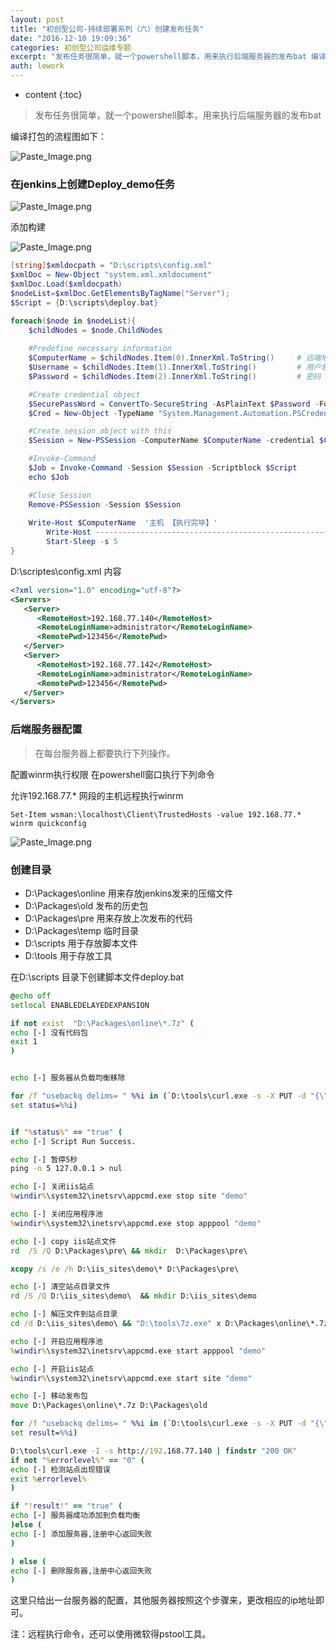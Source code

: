 ```yaml
---
layout: post
title: "初创型公司-持续部署系列（六）创建发布任务"
date: "2016-12-10 19:09:36"
categories: 初创型公司运维专题
excerpt: "发布任务很简单，就一个powershell脚本，用来执行后端服务器的发布bat 编译打包的流程图如下： 在jenkins上创建Deploy_de..."
auth: lework
---
```

* content
{:toc}

> 发布任务很简单，就一个powershell脚本，用来执行后端服务器的发布bat

编译打包的流程图如下：


![Paste_Image.png](/assets/images/初创型公司运维专题/3629406-dd300b4ec40dc30d.png)



### 在jenkins上创建Deploy_demo任务

![Paste_Image.png](/assets/images/初创型公司运维专题/3629406-25113df66686bce4.png)

添加构建

![Paste_Image.png](/assets/images/初创型公司运维专题/3629406-d11aa77cfbaf9b07.png)

```powershell
[string]$xmldocpath = "D:\scripts\config.xml"
$xmlDoc = New-Object "system.xml.xmldocument"
$xmlDoc.Load($xmldocpath)
$nodeList=$xmlDoc.GetElementsByTagName("Server");
$Script = {D:\scripts\deploy.bat}

foreach($node in $nodeList){
    $childNodes = $node.ChildNodes
	
	#Predefine necessary information
	$ComputerName = $childNodes.Item(0).InnerXml.ToString()     # 远端地址
	$Username = $childNodes.Item(1).InnerXml.ToString()         # 用户名
	$Password = $childNodes.Item(2).InnerXml.ToString()         # 密码

	#Create credential object
	$SecurePassWord = ConvertTo-SecureString -AsPlainText $Password -Force
	$Cred = New-Object -TypeName "System.Management.Automation.PSCredential" -ArgumentList $Username, $SecurePassWord

	#Create session object with this
	$Session = New-PSSession -ComputerName $ComputerName -credential $Cred

	#Invoke-Command
	$Job = Invoke-Command -Session $Session -Scriptblock $Script
	echo $Job

	#Close Session
	Remove-PSSession -Session $Session
	
	Write-Host $ComputerName  '主机 【执行完毕】' 
        Write-Host --------------------------------------------------------------------------
        Start-Sleep -s 5
}
```

D:\scriptes\config.xml  内容
```xml
<?xml version="1.0" encoding="utf-8"?>
<Servers>
   <Server>
      <RemoteHost>192.168.77.140</RemoteHost>
      <RemoteLoginName>administrator</RemoteLoginName>
      <RemotePwd>123456</RemotePwd>
   </Server>
   <Server>
      <RemoteHost>192.168.77.142</RemoteHost>
      <RemoteLoginName>administrator</RemoteLoginName>
      <RemotePwd>123456</RemotePwd>
   </Server>
</Servers>
```

### 后端服务器配置
> 在每台服务器上都要执行下列操作。

配置winrm执行权限
在powershell窗口执行下列命令

允许192.168.77.* 网段的主机远程执行winrm
```
Set-Item wsman:\localhost\Client\TrustedHosts -value 192.168.77.*
winrm quickconfig
```

![Paste_Image.png](/assets/images/初创型公司运维专题/3629406-85fc74c84d486680.png)



### 创建目录

- D:\Packages\online   用来存放jenkins发来的压缩文件
- D:\Packages\old         发布的历史包
- D:\Packages\pre         用来存放上次发布的代码
- D:\Packages\temp     临时目录
- D:\scripts                     用于存放脚本文件
- D:\tools                           用于存放工具


在D:\scripts 目录下创建脚本文件deploy.bat
```bat
@echo off
setlocal ENABLEDELAYEDEXPANSION

if not exist  "D:\Packages\online\*.7z" (
echo [-] 没有代码包
exit 1
)


echo [-] 服务器从负载均衡移除

for /f "usebackq delims= " %%i in (`D:\tools\curl.exe -s -X PUT -d "{\"weight\":2, \"max_fails\":2, \"fail_timeout\":10, \"down\":1}" http://192.168.77.129:8500/v1/kv/upstreams/test/192.168.77.140:80`) do (
set status=%%i)


if "%status%" == "true" (
echo [-] Script Run Success.

echo [-] 暂停5秒
ping -n 5 127.0.0.1 > nul

echo [-] 关闭iis站点
%windir%\system32\inetsrv\appcmd.exe stop site "demo"

echo [-] 关闭应用程序池
%windir%\system32\inetsrv\appcmd.exe stop apppool "demo"

echo [-] copy iis站点文件
rd  /S /Q D:\Packages\pre\ && mkdir  D:\Packages\pre\

xcopy /s /e /h D:\iis_sites\demo\* D:\Packages\pre\

echo [-] 清空站点目录文件
rd /S /Q D:\iis_sites\demo\  && mkdir D:\iis_sites\demo

echo [-] 解压文件到站点目录
cd /d D:\iis_sites\demo\ && "D:\tools\7z.exe" x D:\Packages\online\*.7z

echo [-] 开启应用程序池
%windir%\system32\inetsrv\appcmd.exe start apppool "demo"

echo [-] 开启iis站点
%windir%\system32\inetsrv\appcmd.exe start site "demo"

echo [-] 移动发布包
move D:\Packages\online\*.7z D:\Packages\old

for /f "usebackq delims= " %%i in (`D:\tools\curl.exe -s -X PUT -d "{\"weight\":2, \"max_fails\":2, \"fail_timeout\":10, \"down\":0}" http://192.168.77.129:8500/v1/kv/upstreams/test/192.168.77.140:80`) do (
set result=%%i)

D:\tools\curl.exe -I -s http://192.168.77.140 | findstr "200 OK"
if not "%errorlevel%" == "0" (
echo [-] 检测站点出现错误
exit %errorlevel%
)

if "!result!" == "true" (
echo [-] 服务器成功添加到负载均衡
)else (
echo [-] 添加服务器,注册中心返回失败
)

) else (
echo [-] 删除服务器,注册中心返回失败
)
```

这里只给出一台服务器的配置，其他服务器按照这个步骤来，更改相应的ip地址即可。

注：远程执行命令，还可以使用微软得pstool工具。

